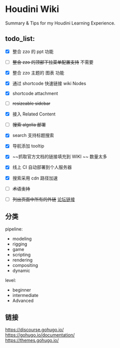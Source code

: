 # Houdini Wiki

Summary & Tips for my Houdini Learning Experience.

## todo_list:

- [x] 整合 zzo 的 ppt 功能
- [ ] ~~整合 zzo 的顶部下拉菜单配置支持~~ 不需要
- [x] 整合 zzo 主题的 图表 功能
- [x] 通过 shortcode 快速链接 wiki Nodes
- [x] shortcode attachment
- [ ] ~~resizeable sidebar~~
- [x] 接入 Related Content
- [ ] ~~搜索 algolia 部署~~
- [x] search 支持标题搜索
- [x] 导航添加 tooltip
- [x] ~~抓取官方文档的链接填充到 WIKI ~~ 数量太多
- [x] 线上 CI 自动部署到个人服务器
- [x] 搜索采用 cdn 路径加速
- [ ] ~~术语支持~~
- [ ] ~~列出页面中所有的外链~~ [论坛链接](https://discourse.gohugo.io/t/how-can-i-generate-list-of-references-used-in-each-post/15157/6)


## 分类

pipeline:
+ modeling
+ rigging
+ game
+ scripting
+ rendering
+ compositing
+ dynamic

level:
+ beginner
+ intermediate
+ Advanced

## 链接

https://discourse.gohugo.io/    
https://gohugo.io/documentation/    
https://themes.gohugo.io/    
